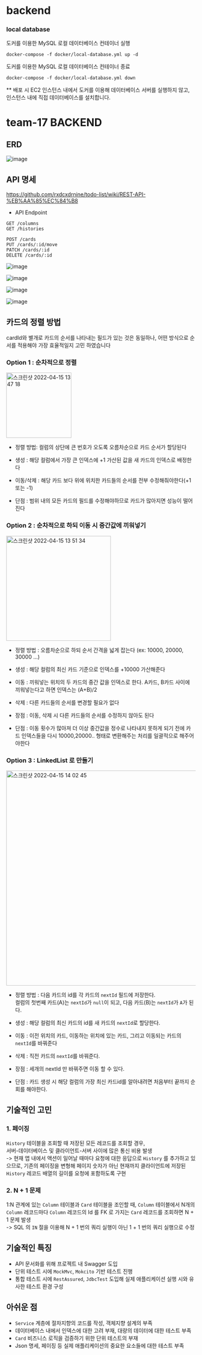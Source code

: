 # backend

### local database

도커를 이용한 MySQL 로컬 데이터베이스 컨테이너 실행

```shell
docker-compose -f docker/local-database.yml up -d
```

도커를 이용한 MySQL 로컬 데이터베이스 컨테이너 종료

```shell
docker-compose -f docker/local-database.yml down
```

** 배포 시 EC2 인스턴스 내에서 도커를 이용해 데이터베이스 서버를 실행하지 않고,  
인스턴스 내에 직접 데이터베이스를 설치합니다.

# team-17 BACKEND

## ERD

![image](https://user-images.githubusercontent.com/92678400/163530581-3abf3f2b-39e1-4592-99b4-720766830ab3.png)

## API 명세

https://github.com/rxdcxdrnine/todo-list/wiki/REST-API-%EB%AA%85%EC%84%B8

* API Endpoint

`GET /columns`  
`GET /histories`

`POST /cards`  
`PUT /cards/:id/move`  
`PATCH /cards/:id `  
`DELETE /cards/:id`

![image](https://user-images.githubusercontent.com/92678400/163530316-6ba3b9ab-fc9d-4e55-bd93-05438dea60ae.png)

![image](https://user-images.githubusercontent.com/92678400/163530342-47f9d91c-70d5-48bb-bafc-48fef3a82ffb.png)

![image](https://user-images.githubusercontent.com/92678400/163530368-a846b51a-f2c6-46ec-92ac-d5361ca9d37f.png)

![image](https://user-images.githubusercontent.com/92678400/163530405-ccbc3416-5c5f-45ff-869f-ce24c883fb80.png)

## 카드의 정렬 방법

cardId와 별개로 카드의 순서를 나타내는 필드가 있는 것은 동일하나, 어떤 방식으로 순서를 적용해야 가장 효율적일지 고민 하였습니다

### Option 1 : 순차적으로 정렬

<img width="173" alt="스크린샷 2022-04-15 13 47 18" src="https://user-images.githubusercontent.com/92678400/163526378-c9bbd1e7-39cb-4987-8ca5-7173a026a68f.png">

* 정렬 방법: 컬럼의 상단에 큰 번호가 오도록 오름차순으로 카드 순서가 할당된다


* 생성 : 해당 컬럼에서 가장 큰 인덱스에 +1 가산된 값을 새 카드의 인덱스로 배정한다
* 이동/삭제 : 해당 카드 보다 위에 위치한 카드들의 순서를 전부 수정해줘야한다(+1 또는 -1)

* 단점 : 범위 내의 모든 카드의 필드를 수정해야하므로 카드가 많아지면 성능이 떨어진다

### Option 2 : 순차적으로 하되 이동 시 중간값에 끼워넣기

<img width="278" alt="스크린샷 2022-04-15 13 51 34" src="https://user-images.githubusercontent.com/92678400/163526388-5788f98f-46ca-4d63-bf87-a4399973b994.png">

* 정렬 방법 : 오름차순으로 하되 순서 간격을 넓게 잡는다 (ex: 10000, 20000, 30000 ...)


* 생성 : 해당 컬럼의 최신 카드 기준으로 인덱스를 +10000 가산해준다
* 이동 : 끼워넣는 위치의 두 카드의 중간 값을 인덱스로 한다. A카드, B카드 사이에 끼워넣는다고 하면 인덱스는 (A+B)/2
* 삭제 : 다른 카드들의 순서를 변경할 필요가 없다


* 장점 : 이동, 삭제 시 다른 카드들의 순서를 수정하지 않아도 된다
* 단점 : 이동 횟수가 많아져 더 이상 중간값을 정수로 나타내지 못하게 되기 전에 카드 인덱스들을 다시 10000,20000.. 형태로 변환해주는 처리를 일괄적으로 해주어야한다

### Option 3 : LinkedList 로 만들기

<img width="570" alt="스크린샷 2022-04-15 14 02 45" src="https://user-images.githubusercontent.com/92678400/163526514-ce8744c2-f245-4f8d-b494-f223f9e908d1.png">

* 정렬 방법 : 다음 카드의 id를 각 카드의 `nextId` 필드에 저장한다.  
  컬럼의 첫번째 카드(A)는 `nextId`가 `null`이 되고, 다음 카드(B)는 `nextId`가 `A`가 된다.


* 생성 : 해당 컬럼의 최신 카드의 id를 새 카드의 `nextId`로 할당한다.
* 이동 : 이전 위치의 카드, 이동하는 위치에 있는 카드, 그리고 이동되는 카드의 `nextId`를 바꿔준다
* 삭제 : 직전 카드의 `nextId`를 바꿔준다.


* 장점 : 세개의 nextId 만 바꿔주면 이동 할 수 있다.
* 단점 : 카드 생성 시 해당 컬럼의 가장 최신 카드id를 알아내려면 처음부터 끝까지 순회를 해야한다.

## 기술적인 고민

### 1. 페이징

`History` 테이블을 조회할 때 저장된 모든 레코드를 조회할 경우,  
서버-데이터베이스 및 클라이언트-서버 사이에 많은 통신 비용 발생  
-> 현재 앱 내에서 액션이 일어날 때마다 요청에 대한 응답으로 `History` 를 추가하고 있으므로,
기존의 페이징을 변형해 페이지 숫자가 아닌 현재까지 클라이언트에 저장된 `History` 레코드 배열의 길이를 요청에 포함하도록 구현

### 2. N + 1 문제

1:N 관계에 있는 `Column` 테이블과 `Card` 테이블을 조인할 때,
`Column` 테이블에서 N개의 `Column` 레코드마다 `Column` 레코드의 Id 를 FK 로 가지는 `Card` 레코드를 조회하면 N + 1 문제 발생  
-> SQL 의 `IN` 절을 이용해 N + 1 번의 쿼리 실행이 아닌 1 + 1 번의 쿼리 실행으로 수정

## 기술적인 특징

- API 문서화를 위해 프로젝트 내 Swagger 도입
- 단위 테스트 시에 `MockMvc`, `Mokcito` 기반 테스트 진행
- 통합 테스트 시에 `RestAssured`, `JdbcTest` 도입해 실제 애플리케이션 실행 시와 유사한 테스트 환경 구성

## 아쉬운 점

- `Service` 계층에 절차지향의 코드를 작성, 객체지향 설계의 부족
- 데이터베이스 내에서 인덱스에 대한 고려 부재, 대량의 데이터에 대한 테스트 부족
- `Card` 비즈니스 로직을 검증하기 위한 단위 테스트의 부재
- Json 명세, 페이징 등 실제 애플리케이션의 중요한 요소들에 대한 테스트 부족
